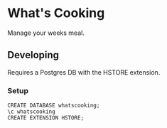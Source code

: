 # What's Cooking

Manage your weeks meal.

## Developing

Requires a Postgres DB with the HSTORE extension. 

### Setup

```
CREATE DATABASE whatscooking;
\c whatscooking
CREATE EXTENSION HSTORE;
```
